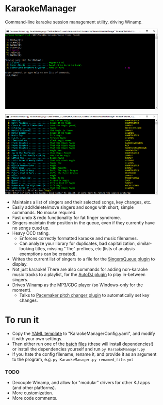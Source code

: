 # KaraokeManager

Command-line karaoke session management utility, driving Winamp.

![KaraokeManager1](/media/karaokeManagerScreenshot1.png?raw=true)

![KaraokeManager2](/media/karaokeManagerScreenshot2.png?raw=true)

- Maintains a list of singers and their selected songs, key changes, etc.
- Easily add/delete/move singers and songs with short, simple commands. No mouse required.
- Fast undo & redo functionality for fat finger syndrome.
- Singers maintain their position in the queue, even if they currently have no songs cued up.
- Heavy OCD rating.
  - Enforces correctly formatted karaoke and music filenames.
  - Can analyze your library for duplicates, bad capitalization, similar-looking titles, missing "The" prefixes, etc (lists of analysis exemptions can be created).
- Writes the current list of singers to a file for the [SingersQueue plugin](https://github.com/peeveen/gen_singersQueue) to display.
- Not just karaoke! There are also commands for adding non-karaoke music tracks to a playlist, for the [AutoDJ plugin](https://github.com/peeveen/gen_autoDJ) to play in-between singers.
- Drives Winamp as the MP3/CDG player (so Windows-only for the moment).
  - Talks to [Pacemaker pitch changer plugin](https://www.surina.net/pacemaker/) to automatically set key changes.

# To run it

- Copy the [YAML template](KaraokeManagerConfig.template.yaml) to "KaraokeManagerConfig.yaml", and modify it with your own settings.
- Then either run one of the [batch](KaraokeManager.bat) [files](KaraokeManager.ps1) (these will install dependencies!) or install the dependencies yourself and run `py KaraokeManager.py`
- If you hate the config filename, rename it, and provide it as an argument to the program, e.g. `py KaraokeManager.py renamed_file.yml`

### TODO

- Decouple Winamp, and allow for "modular" drivers for other KJ apps (and other platforms).
- More customization.
- More code comments.
